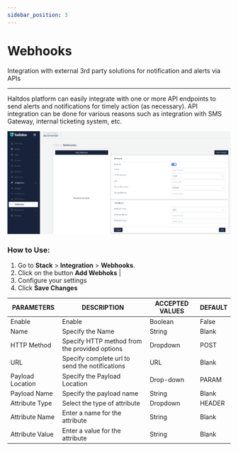 ```yaml
---
sidebar_position: 3
---
```


# Webhooks

Integration with external 3rd party solutions for notification and alerts via APIs

---

Haltdos platform can easily integrate with one or more API endpoints to send alerts and notifications for timely action (as necessary). API integration can be done for various reasons such as integration with SMS Gateway, internal ticketing system, etc.

![webhooks](/img/platform/v7/docs/webhooks_new_ui.png)

### How to Use:

1. Go to **Stack** > **Integration** > **Webhooks**.
2. Click on the button  **Add Webhoks**    |
3. Configure your settings
4. Click **Save Changes**

| PARAMETERS       | DESCRIPTION                                    | ACCEPTED VALUES | DEFAULT |
|------------------|------------------------------------------------|-----------------|---------|
| Enable           | Enable                                         | Boolean         | False   |
| Name             | Specify the Name                               | String          | Blank   |
| HTTP Method      | Specify HTTP method from the provided options  | Dropdown        | POST    |
| URL              | Specify complete url to send the notifications | URL             | Blank   |
| Payload Location | Specify the Payload Location                   | Drop-down       | PARAM   |
| Payload Name     | Specify the payload name                       | String          | Blank   |
| Attribute Type   | Select the type of attribute                   | Dropdown        | HEADER  |
| Attribute Name   | Enter a name for the attribute                 | String          | Blank   |
| Attribute Value  | Enter a value for the attribute                | String          | Blank   |

